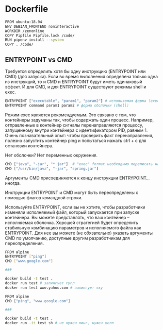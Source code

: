 # Dockerfile

```sh
FROM ubuntu:18.04
ENV DEBIAN_FRONTEND noninteractive
WORKDIR /zenonline
COPY Pipfile Pipfile.lock /code/
RUN pipenv install --system
COPY . /code/
```

## ENTRYPOINT vs CMD

Требуется определить хотя бы одну инструкцию (ENTRYPOINT или CMD) (для запуска).
Если во время выполнения определена только одна из инструкций, то и CMD и ENTRYPOINT будут иметь одинаковый эффект.
И для CMD, и для ENTRYPOINT существуют режимы shell и exec.

```bash
ENTRYPOINT ["executable", "param1", "param2"] # исполняемая форма (exec), предпочтительна
ENTRYPOINT command param1 param2 # форма оболочки (shell)
```
Режим exec является рекомендуемым.
Это связано с тем, что контейнеры задуманы так, чтобы содержать один процесс. Например, отправленные в контейнер сигналы перенаправляются процессу, запущенному внутри контейнера с идентификатором PID, равным 1. Очень познавательный опыт: чтобы проверить факт перенаправления, полезно запустить контейнер ping и попытаться нажать ctrl + c для остановки контейнера.

Нет оболочки? Нет переменных окружения.

```bash
CMD ["java", "-jar", "*.jar"]  # "exec" format необходимо переписать на:
CMD ["/usr/bin/java", "-jar", "spring.jar"]
```

Аргументы CMD присоединяются к концу инструкции ENTRYPOINT… иногда.

Инструкции ENTRYPOINT и CMD могут быть переопределены с помощью флагов командной строки.

Используйте ENTRYPOINT, если вы не хотите, чтобы разработчики изменяли исполняемый файл, который запускается при запуске контейнера. Вы можете представлять, что ваш контейнер – исполняемая оболочка. Хорошей стратегией будет определить стабильную комбинацию параметров и исполняемого файла как ENTRYPOINT. Для нее вы можете (не обязательно) указать аргументы CMD по умолчанию, доступные другим разработчикам для переопределения.

```bash
FROM alpine
ENTRYPOINT ["ping"]
CMD ["www.google.com"]

###

docker build -t test .
docker run test # запингует гугл
docker run test www.yahoo.com # запингует яху
```

```bash
FROM alpine
CMD ["ping", "www.google.com"]

###

docker build -t test .
docker run -it test sh # не нужен пинг, нужен шелл
```
